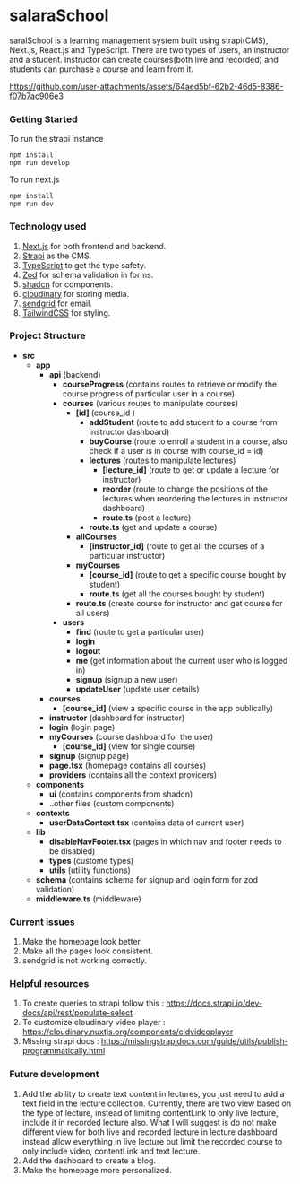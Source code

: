 # salaraSchool
saralSchool is a learning management system built using strapi(CMS), Next.js, React.js and TypeScript.
There are two types of users, an instructor and a student. Instructor can create courses(both live and recorded) and students can purchase a course and learn from it.



https://github.com/user-attachments/assets/64aed5bf-62b2-46d5-8386-f07b7ac906e3



### Getting Started
To run the strapi instance  
```
npm install
npm run develop
```

To run next.js 
``` 
npm install
npm run dev
```

### Technology used
1. [Next.js](https://nextjs.org/) for both frontend and backend.
2. [Strapi](https://strapi.io/) as the CMS.
3. [TypeScript](https://www.typescriptlang.org/) to get the type safety.
4. [Zod](https://zod.dev/) for schema validation in forms.
5. [shadcn](https://ui.shadcn.com/) for components.
6. [cloudinary](https://cloudinary.com/) for storing media.
7. [sendgrid](https://sendgrid.com/en-us) for email.
8. [TailwindCSS](https://tailwindcss.com/docs/installation) for styling.

### Project Structure
- **src**
    - **app**
        - **api** (backend)
            - **courseProgress** (contains routes to retrieve or modify the course progress of particular user in a course)
            - **courses** (various routes to manipulate courses)
                - **[id]** (course_id )
                    - **addStudent** (route to add student to a course from instructor dashboard)
                    - **buyCourse** (route to enroll a student in a course, also check if a user is in course with course_id = id)
                    - **lectures** (routes to manipulate lectures)
                        - **[lecture_id]** (route to get or update a lecture for instructor)
                        - **reorder** (route to change the positions of the lectures when reordering the lectures in instructor dashboard)
                        - **route.ts** (post a lecture)
                    - **route.ts** (get and update a course)
                - **allCourses**
                    - **[instructor_id]** (route to get all the courses of a particular instructor)
                - **myCourses**
                    - **[course_id]** (route to get a specific course bought by student)
                    - **route.ts** (get all the courses bought by student)
                - **route.ts** (create course for instructor and get course for all users)
            - **users**
                - **find** (route to get a particular user)
                - **login**
                - **logout** 
                - **me** (get information about the current user who is logged in)
                - **signup** (signup a new user)
                - **updateUser** (update user details)
        - **courses**
            - **[course_id]** (view a specific course in the app publically)
        - **instructor** (dashboard for instructor)
        - **login** (login page)
        - **myCourses** (course dashboard for the user)
            - **[course_id]** (view for single course)
        - **signup** (signup page)
        - **page.tsx** (homepage contains all courses)
        - **providers** (contains all the context providers)
    - **components**
        - **ui** (contains components from shadcn)
        - ..other files (custom components)
    - **contexts**
        - **userDataContext.tsx** (contains data of current user)
    - **lib**
        - **disableNavFooter.tsx** (pages in which nav and footer needs to be disabled)
        - **types** (custome types)
        - **utils** (utility functions)
    - **schema** (contains schema for signup and login form for zod validation)
    - **middleware.ts** (middleware)

### Current issues
1. Make the homepage look better.
2. Make all the pages look consistent.
3. sendgrid is not working correctly.

### Helpful resources
1. To create queries to strapi follow this : https://docs.strapi.io/dev-docs/api/rest/populate-select
2. To customize cloudinary video player : https://cloudinary.nuxtjs.org/components/cldvideoplayer
3. Missing strapi docs : https://missingstrapidocs.com/guide/utils/publish-programmatically.html

### Future development
1. Add the ability to create text content in lectures, you just need to add a text field in the lecture collection. Currently, there are two view based on the type of lecture, instead of limiting contentLink to only live lecture, include it in recorded lecture also. What I will suggest is do not make different view for both live and recorded lecture in lecture dashboard instead allow everything in live lecture but limit the recorded course to only include video, contentLink and text lecture.
2. Add the dashboard to create a blog.
3. Make the homepage more personalized.
